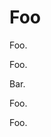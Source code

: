 # Foo

<!--foo start-->

Foo.

Foo.

<!--foo end-->

Bar.

<!--foo start-->

Foo.

Foo.

<!--foo end-->
